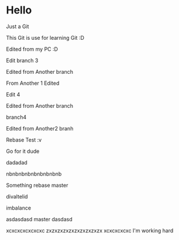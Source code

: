 # Hello
Just a Git

This Git is use for learning Git :D

Edited from my PC :D

Edit branch 3

Edited from Another branch 

From Another 1 Edited 

Edit 4

Edited from Another branch 

branch4

Edited from Another2 branh


Rebase Test :v

Go for it dude


dadadad

nbnbnbnbnbnbnbnbnb

Something rebase
master

divaltelid 

imbalance

asdasdasd
master
dasdasd

xcxcxcxcxcxcxc
zxzxzxzxzxzxzxzxzxzx
xcxcxcxcxc
I'm working hard 